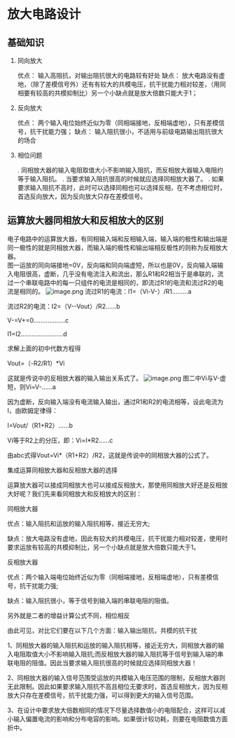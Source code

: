 # 放大电路设计

## 基础知识
1. 同向放大
    
    优点： 输入高阻抗，对输出阻抗很大的电路较有好处
    缺点： 放大电路没有虚地，（除了差模信号外）还有有较大的共模电压，抗干扰能力相对较差，（用同相要有较高的共模抑制比）另一个小缺点就是放大倍数只能大于1；

2. 反向放大

    优点： 两个输入电位始终近似为零（同相端接地，反相端虚地），只有差模信号，抗干扰能力强；
    缺点： 输入阻抗很小，不适用与前级电路输出阻抗很大的场合

3. 相位问题

    . 同相放大器的输入电阻取值大小不影响输入阻抗，而反相放大器输入电阻约等于输入阻抗。
    . 当要求输入阻抗很高的时候就应选择同相放大器了。
    . 如果要求输入阻抗不高时，此时可以选择同相也可以选择反相，在不考虑相位时，首选反向放大，因为反向放大只存在差模信号。

## 运算放大器同相放大和反相放大的区别

电子电路中的运算放大器，有同相输入端和反相输入端，输入端的极性和输出端是同一极性的就是同相放大器，而输入端的极性和输出端相反极性的则称为反相放大器。    
图一运放的同向端接地=0V，反向端和同向端虚短，所以也是0V，反向输入端输入电阻很高，虚断，几乎没有电流注入和流出，那么R1和R2相当于是串联的，流过一个串联电路中的每一只组件的电流是相同的，即流过R1的电流和流过R2的电流是相同的。
![image.png](https://s2.loli.net/2022/03/01/PZvqujmUM593HJt.png)
流过R1的电流：I1=（Vi-V-）/R1………a

流过R2的电流：I2=（V--Vout）/R2……b

V-=V+=0………………c

I1=I2……………………d

求解上面的初中代数方程得

Vout=（-R2/R1）*Vi

这就是传说中的反相放大器的输入输出关系式了。
![image.png](https://s2.loli.net/2022/03/01/pRjgciHweNYMDWm.png)
图二中Vi与V-虚短，则Vi=V-……a

因为虚断，反向输入端没有电流输入输出，通过R1和R2的电流相等，设此电流为I，由欧姆定律得：

I=Vout/（R1+R2）……b

Vi等于R2上的分压，即：Vi=I*R2……c

由abc式得Vout=Vi*（R1+R2）/R2，这就是传说中的同相放大器的公式了。

集成运算同相放大器和反相放大器的选择

运算放大器可以接成同相放大也可以接成反相放大，那使用同相放大好还是反相放大好呢？我们先来看同相放大和反相放大的区别：

同相放大器

优点：输入阻抗和运放的输入阻抗相等，接近无穷大;

缺点：放大电路没有虚地，因此有较大的共模电压，抗干扰能力相对较差，使用时要求运放有较高的共模抑制比，另一个小缺点就是放大倍数只能大于1。

反相放大器

优点：两个输入端电位始终近似为零（同相端接地，反相端虚地），只有差模信号，抗干扰能力强;

缺点：输入阻抗很小，等于信号到输入端的串联电阻的阻值。

另外就是二者的增益计算公式不同，相位相反

由此可见，对比它们要在以下几个方面：输入输出阻抗，共模的抗干扰

1、同相放大器的输入阻抗和运放的输入阻抗相等，接近无穷大，同相放大器的输入电阻取值大小不影响输入阻抗;而反相放大器的输入阻抗等于信号到输入端的串联电阻的阻值。因此当要求输入阻抗很高的时候就应选择同相放大器！

2、同相放大器的输入信号范围受运放的共模输入电压范围的限制，反相放大器则无此限制。因此如果要求输入阻抗不高且相位无要求时，首选反相放大，因为反相放大只存在差模信号，抗干扰能力强，可以得到更大的输入信号范围。

3、在设计中要求放大倍数相同的情况下尽量选择数值小的电阻配合，这样可以减小输入偏置电流的影响和分布电容的影响。如果很计较功耗，则要在电阻数值方面折中。